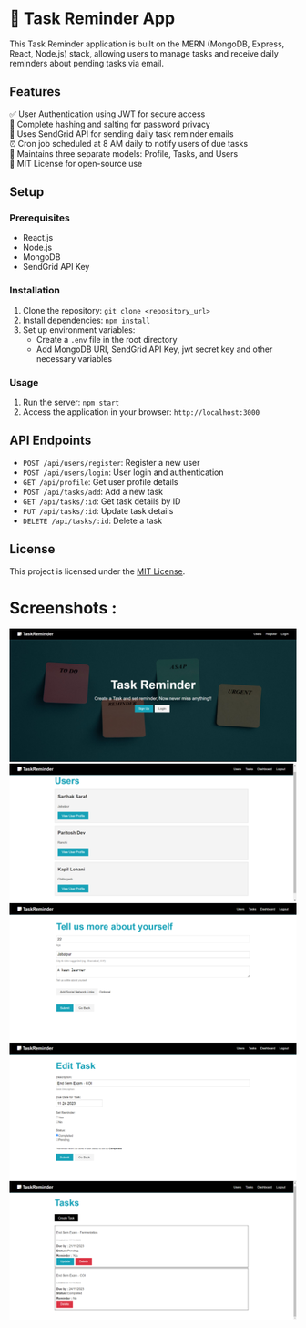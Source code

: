 # 📅 Task Reminder App

This Task Reminder application is built on the MERN (MongoDB, Express, React, Node.js) stack, allowing users to manage tasks and receive daily reminders about pending tasks via email.

## Features

✅ User Authentication using JWT for secure access  
🔐 Complete hashing and salting for password privacy  
📧 Uses SendGrid API for sending daily task reminder emails  
⏰ Cron job scheduled at 8 AM daily to notify users of due tasks  
👤 Maintains three separate models: Profile, Tasks, and Users  
📝 MIT License for open-source use

## Setup

### Prerequisites

- React.js
- Node.js
- MongoDB
- SendGrid API Key

### Installation

1. Clone the repository: `git clone <repository_url>`
2. Install dependencies: `npm install`
3. Set up environment variables:
   - Create a `.env` file in the root directory
   - Add MongoDB URI, SendGrid API Key, jwt secret key and other necessary variables

### Usage

1. Run the server: `npm start`
2. Access the application in your browser: `http://localhost:3000`


## API Endpoints

- `POST /api/users/register`: Register a new user
- `POST /api/users/login`: User login and authentication
- `GET /api/profile`: Get user profile details
- `POST /api/tasks/add`: Add a new task
- `GET /api/tasks/:id`: Get task details by ID
- `PUT /api/tasks/:id`: Update task details
- `DELETE /api/tasks/:id`: Delete a task


## License

This project is licensed under the [MIT License](LICENSE).


# Screenshots :
![image](./client/src/img/Screenshot%202022-06-06%20173603.jpg)
![image](./client/src/img/Screenshot%202023-11-17%20164151.png)
![image](./client/src/img/Screenshot%202023-11-17%20163518.png)
![image](./client/src/img/Screenshot%202023-11-17%20163519.png)
![image](./client/src/img/Screenshot%202023-11-17%20163723.png)
